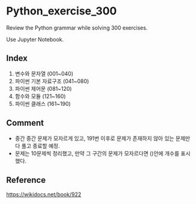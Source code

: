 Python_exercise_300
===================

Review the Python grammar while solving 300 exercises.

Use Jupyter Notebook.

Index
-----

1.	변수와 문자열 (001~040)
2.	파이썬 기본 자료구조 (041~080)
3.	파이썬 제어문 (081~120)
4.	함수와 모듈 (121~160)
5.	파이썬 클래스 (161~190)

Comment
-------

-	중간 중간 문제가 모자르게 있고, 191번 이후로 문제가 존재하지 않아 있는 문제만 다 풀고 종료할 예정.
-	문제는 10문제씩 정리했고, 만약 그 구간의 문제가 모자르다면 ()안에 개수를 표시했다.

Reference
---------

https://wikidocs.net/book/922
